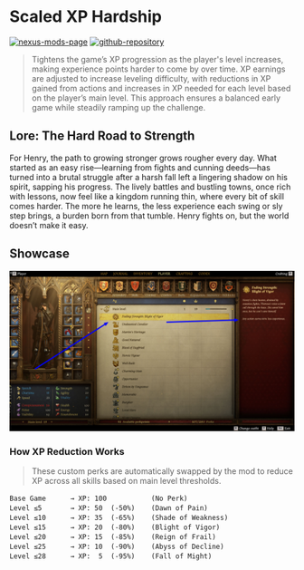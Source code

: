 # Scaled XP Hardship

[![nexus-mods-page](https://img.shields.io/badge/Mod-Scaled%20XP%20Hardship%20-bf4848?style=flat-square–=nexusmods)](https://www.nexusmods.com/kingdomcomedeliverance2/mods/1336) [![github-repository](https://img.shields.io/badge/Open-Source-2ea44f?style=flat-square&logo=github)](https://github.com/rdok/kcd2_scaled_xp_hardship)

> Tightens the game’s XP progression as the player's level increases, making experience points harder to come by over time. XP earnings are adjusted to increase leveling difficulty, with reductions in XP gained from actions and increases in XP needed for each level based on the player’s main level. This approach ensures a balanced early game while steadily ramping up the challenge.

## Lore: The Hard Road to Strength
For Henry, the path to growing stronger grows rougher every day. What started as an easy rise—learning from fights and cunning deeds—has turned into a brutal struggle after a harsh fall left a lingering shadow on his spirit, sapping his progress. The lively battles and bustling towns, once rich with lessons, now feel like a kingdom running thin, where every bit of skill comes harder. The more he learns, the less experience each swing or sly step brings, a burden born from that tumble. Henry fights on, but the world doesn’t make it easy.

## Showcase

[![Showcase](https://github.com/rdok/kcd2_scaled_xp_hardship/blob/main/documentation/showcase.jpg?raw=true)](https://www.nexusmods.com/kingdomcomedeliverance2/mods/1326)


### How XP Reduction Works

> These custom perks are automatically swapped by the mod to reduce XP across all skills based on main level thresholds.

```txt
Base Game      → XP: 100           (No Perk)
Level ≤5       → XP: 50  (-50%)    (Dawn of Pain)
Level ≤10      → XP: 35  (-65%)    (Shade of Weakness)
Level ≤15      → XP: 20  (-80%)    (Blight of Vigor)
Level ≤20      → XP: 15  (-85%)    (Reign of Frail)
Level ≤25      → XP: 10  (-90%)    (Abyss of Decline)
Level ≤28      → XP:  5  (-95%)    (Fall of Might)
```


